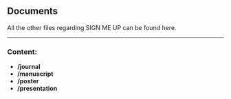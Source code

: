 ## Documents

All the other files regarding SIGN ME UP can be found here.

___

### Content:

* **/journal**
* **/manuscript**
* **/poster**
* **/presentation**


